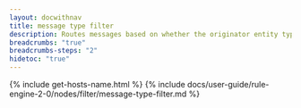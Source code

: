 ```yaml
---
layout: docwithnav
title: message type filter
description: Routes messages based on whether the originator entity type matches configured types.
breadcrumbs: "true"
breadcrumbs-steps: "2"
hidetoc: "true"
---
```


{% include get-hosts-name.html %}
{% include docs/user-guide/rule-engine-2-0/nodes/filter/message-type-filter.md %}
